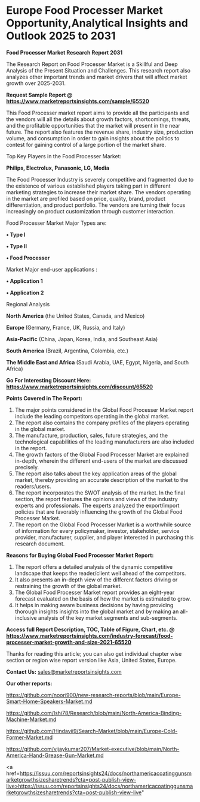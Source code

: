 # Europe Food Processer Market Opportunity,Analytical Insights and Outlook 2025 to 2031

<strong>Food Processer Market Research Report 2031</strong>

The Research Report on Food Processer Market is a Skillful and Deep Analysis of the Present Situation and Challenges. This research report also analyzes other important trends and market drivers that will affect market growth over 2025-2031.

<strong>Request Sample Report @ <a href=https://www.marketreportsinsights.com/sample/65520>https://www.marketreportsinsights.com/sample/65520</a></strong>

This Food Processer market report aims to provide all the participants and the vendors will all the details about growth factors, shortcomings, threats, and the profitable opportunities that the market will present in the near future. The report also features the revenue share, industry size, production volume, and consumption in order to gain insights about the politics to contest for gaining control of a large portion of the market share.

Top Key Players in the Food Processer Market:

<strong>Philips, Electrolux, Panasonic, LG, Media</strong>

The Food Processer Industry is severely competitive and fragmented due to the existence of various established players taking part in different marketing strategies to increase their market share. The vendors operating in the market are profiled based on price, quality, brand, product differentiation, and product portfolio. The vendors are turning their focus increasingly on product customization through customer interaction.

Food Processer Market Major Types are:

<strong>• Type I

• Type II

• Food Processer</strong>

Market Major end-user applications :

<strong>• Application 1

• Application 2</strong>

Regional Analysis

</u><strong><b>North America</b></strong> (the United States, Canada, and Mexico)

<strong><b>Europe </b></strong>(Germany, France, UK, Russia, and Italy)

<strong><b>Asia-Pacific</b></strong> (China, Japan, Korea, India, and Southeast Asia)

<strong><b>South America</b></strong> (Brazil, Argentina, Colombia, etc.)

<strong><b>The Middle East and Africa</b></strong> (Saudi Arabia, UAE, Egypt, Nigeria, and South Africa)

<strong>Go For Interesting Discount Here: <a href=https://www.marketreportsinsights.com/discount/65520>https://www.marketreportsinsights.com/discount/65520</a></strong>

<strong>Points Covered in The Report:</strong>
<ol>
  <li>The major points considered in the Global Food Processer Market report include the leading competitors operating in the global market.</li>
  <li>The report also contains the company profiles of the players operating in the global market.</li>
  <li>The manufacture, production, sales, future strategies, and the technological capabilities of the leading manufacturers are also included in the report.</li>
  <li>The growth factors of the Global Food Processer Market are explained in-depth, wherein the different end-users of the market are discussed precisely.</li>
  <li>The report also talks about the key application areas of the global market, thereby providing an accurate description of the market to the readers/users.</li>
  <li>The report incorporates the SWOT analysis of the market. In the final section, the report features the opinions and views of the industry experts and professionals. The experts analyzed the export/import policies that are favorably influencing the growth of the Global Food Processer Market.</li>
  <li>The report on the Global Food Processer Market is a worthwhile source of information for every policymaker, investor, stakeholder, service provider, manufacturer, supplier, and player interested in purchasing this research document.</li>
</ol>
<strong>Reasons for Buying Global Food Processer Market Report:</strong>

<ol>
  <li>The report offers a detailed analysis of the dynamic competitive landscape that keeps the reader/client well ahead of the competitors.</li>
  <li>It also presents an in-depth view of the different factors driving or restraining the growth of the global market.</li>
  <li>The Global Food Processer Market report provides an eight-year forecast evaluated on the basis of how the market is estimated to grow.</li>
  <li>It helps in making aware business decisions by having providing thorough insights insights into the global market and by making an all-inclusive analysis of the key market segments and sub-segments.</li>
</ol>
<strong>Access full Report Description, TOC, Table of Figure, Chart, etc. @ <a href=https://www.marketreportsinsights.com/industry-forecast/food-processer-market-growth-and-size-2021-65520>https://www.marketreportsinsights.com/industry-forecast/food-processer-market-growth-and-size-2021-65520</a></strong>


Thanks for reading this article; you can also get individual chapter wise section or region wise report version like Asia, United States, Europe.

<strong>Contact Us:</strong>
sales@marketreportsinsights.com

<strong>Our other reports:</strong>

<a href=https://github.com/noori900/new-research-reports/blob/main/Europe-Smart-Home-Speakers-Market.md>https://github.com/noori900/new-research-reports/blob/main/Europe-Smart-Home-Speakers-Market.md</a>

<a href=https://github.com/Ishi78/Research/blob/main/North-America-Binding-Machine-Market.md>https://github.com/Ishi78/Research/blob/main/North-America-Binding-Machine-Market.md</a>

<a href=https://github.com/Hindavii9/Search-Market/blob/main/Europe-Cold-Former-Market.md>https://github.com/Hindavii9/Search-Market/blob/main/Europe-Cold-Former-Market.md</a>

<a href=https://github.com/vijaykumar207/Market-executive/blob/main/North-America-Hand-Grease-Gun-Market.md>https://github.com/vijaykumar207/Market-executive/blob/main/North-America-Hand-Grease-Gun-Market.md</a>

<a href=https://issuu.com/reportsinsights24/docs/northamericacoatinggunsmarketgrowthsizesharetrends?cta=post-publish-view-live>https://issuu.com/reportsinsights24/docs/northamericacoatinggunsmarketgrowthsizesharetrends?cta=post-publish-view-live</a>"
